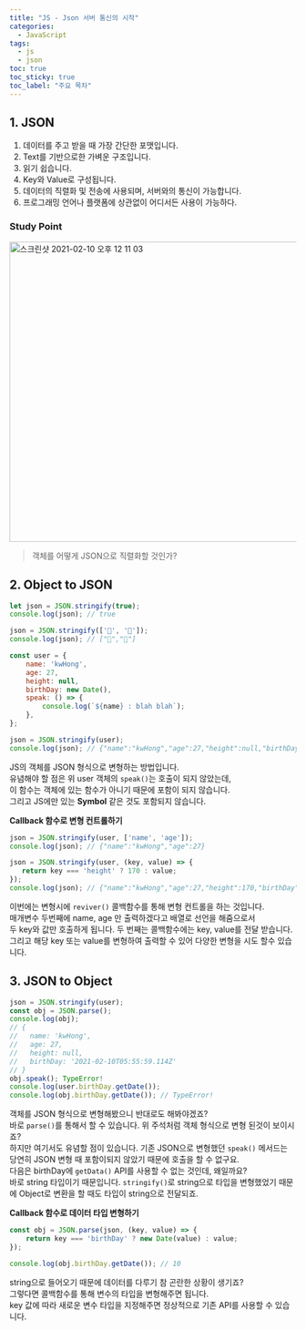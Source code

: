 ```yaml
---
title: "JS - Json 서버 통신의 시작"
categories: 
  - JavaScript
tags:
  - js
  - json
toc: true
toc_sticky: true
toc_label: "주요 목차"
---
```


## 1. JSON 
1. 데이터를 주고 받을 때 가장 간단한 포맷입니다.
2. Text를 기반으로한 가벼운 구조입니다.
3. 읽기 쉽습니다.
4. Key와 Value로 구성됩니다.
5. 데이터의 직렬화 및 전송에 사용되며, 서버와의 통신이 가능합니다.
6. 프로그래밍 언어나 플랫폼에 상관없이 어디서든 사용이 가능하다.

### Study Point

<img width="527" alt="스크린샷 2021-02-10 오후 12 11 03" src="https://user-images.githubusercontent.com/70752848/107459243-1f0c4c00-6b99-11eb-9a18-6a7951b84ef8.png">

> 객체를 어떻게 JSON으로 직렬화할 것인가?

## 2. Object to JSON
```js
let json = JSON.stringify(true);
console.log(json); // true

json = JSON.stringify(['🍎', '🍌']); 
console.log(json); // ["🍎","🍌"]

const user = {
    name: 'kwHong',
    age: 27,
    height: null,
    birthDay: new Date(),
    speak: () => {
        console.log(`${name} : blah blah`);
    },
};

json = JSON.stringify(user);
console.log(json); // {"name":"kwHong","age":27,"height":null,"birthDay":"2021-02-10T05:13:00.286Z"}
```

JS의 객체를 JSON 형식으로 변형하는 방법입니다.  
유념해야 할 점은 위 user 객체의 `speak()`는 호출이 되지 않았는데,  
이 함수는 객체에 있는 함수가 아니기 때문에 포함이 되지 않습니다.  
그리고 JS에만 있는 **Symbol** 같은 것도 포함되지 않습니다.

**Callback 함수로 변형 컨트롤하기**
```js
json = JSON.stringify(user, ['name', 'age']);
console.log(json); // {"name":"kwHong","age":27}

json = JSON.stringify(user, (key, value) => {
   return key === 'height' ? 170 : value;
});
console.log(json); // {"name":"kwHong","age":27,"height":170,"birthDay":"2021-02-10T05:29:18.509Z"}
```
이번에는 변형시에 `reviver()` 콜백함수를 통해 변형 컨트롤을 하는 것입니다.  
매개변수 두번째에 name, age 만 출력하겠다고 배열로 선언을 해줌으로서  
두 key와 값만 호출하게 됩니다.
두 번째는 콜백함수에는 key, value를 전달 받습니다.  
그리고 해당 key 또는 value를 변형하여 출력할 수 있어 다양한 변형을 시도 할수 있습니다.

## 3. JSON to Object 
```js
json = JSON.stringify(user);
const obj = JSON.parse();
console.log(obj);
// {
//   name: 'kwHong',
//   age: 27,
//   height: null,
//   birthDay: '2021-02-10T05:55:59.114Z'
// }
obj.speak(); TypeError!
console.log(user.birthDay.getDate());
console.log(obj.birthDay.getDate()); // TypeError! 
```
객체를 JSON 형식으로 변형해봤으니 반대로도 해봐야겠죠?  
바로 `parse()`를 통해서 할 수 있습니다. 위 주석처럼 객체 형식으로 변형 된것이 보이시죠?   
하지만 여기서도 유념할 점이 있습니다. 기존 JSON으로 변형했던 `speak()` 메서드는 당연히 JSON 변형 때 포함이되지 않았기 때문에 호출을 할 수 없구요.  
다음은 birthDay에 `getData()` API를 사용할 수 없는 것인데, 왜일까요?  
바로 string 타입이기 때문입니다. `stringify()`로 string으로 타입을 변형했었기 때문에 Object로 변환을 할 때도 타입이 string으로 전달되죠.

**Callback 함수로 데이터 타입 변형하기**
```js
const obj = JSON.parse(json, (key, value) => {
    return key === 'birthDay' ? new Date(value) : value;
});

console.log(obj.birthDay.getDate()); // 10
```
string으로 들어오기 때문에 데이터를 다루기 참 곤란한 상황이 생기죠?  
그렇다면 콜백함수를 통해 변수의 타입을 변형해주면 됩니다.  
key 값에 따라 새로운 변수 타입을 지정해주면 정상적으로 기존 API를 사용할 수 있습니다.